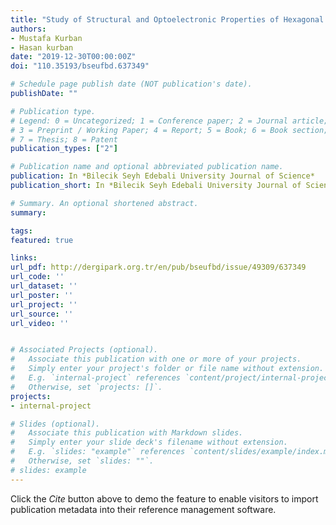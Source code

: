 ```yaml
---
title: "Study of Structural and Optoelectronic Properties of Hexagonal ZnO Nanoparticles"
authors:
- Mustafa Kurban
- Hasan kurban
date: "2019-12-30T00:00:00Z"
doi: "110.35193/bseufbd.637349"

# Schedule page publish date (NOT publication's date).
publishDate: ""

# Publication type.
# Legend: 0 = Uncategorized; 1 = Conference paper; 2 = Journal article;
# 3 = Preprint / Working Paper; 4 = Report; 5 = Book; 6 = Book section;
# 7 = Thesis; 8 = Patent
publication_types: ["2"]

# Publication name and optional abbreviated publication name.
publication: In *Bilecik Seyh Edebali University Journal of Science*
publication_short: In *Bilecik Seyh Edebali University Journal of Science*

# Summary. An optional shortened abstract.
summary:

tags:
featured: true

links:
url_pdf: http://dergipark.org.tr/en/pub/bseufbd/issue/49309/637349
url_code: ''
url_dataset: ''
url_poster: ''
url_project: ''
url_source: ''
url_video: ''


# Associated Projects (optional).
#   Associate this publication with one or more of your projects.
#   Simply enter your project's folder or file name without extension.
#   E.g. `internal-project` references `content/project/internal-project/index.md`.
#   Otherwise, set `projects: []`.
projects:
- internal-project

# Slides (optional).
#   Associate this publication with Markdown slides.
#   Simply enter your slide deck's filename without extension.
#   E.g. `slides: "example"` references `content/slides/example/index.md`.
#   Otherwise, set `slides: ""`.
# slides: example
---
```


Click the *Cite* button above to demo the feature to enable visitors to import publication metadata into their reference management software.

